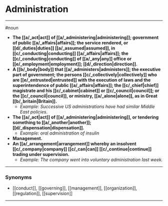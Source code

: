 # Administration
---
#noun
- **The [[a/_act|act]] of [[a/_administering|administering]]; government of public [[a/_affairs|affairs]]; the service rendered, or [[d/_duties|duties]] [[a/_assumed|assumed]], in [[c/_conducting|conducting]] [[a/_affairs|affairs]]; the [[c/_conducting|conducting]] of [[a/_any|any]] office or [[e/_employment|employment]]; [[d/_direction|direction]].**
- **A [[b/_body|body]] that [[a/_administers|administers]]; the executive part of government; the persons [[c/_collectively|collectively]] who are [[e/_entrusted|entrusted]] with the execution of laws and the superintendence of public [[a/_affairs|affairs]]; the [[c/_chief|chief]] magistrate and his [[c/_cabinet|cabinet]] or [[c/_council|council]]; or the [[c/_council|council]], or ministry, [[a/_alone|alone]], as in Great [[b/_britain|Britain]].**
	- _Example: Successive US administrations have had similar Middle East policies._
- **The [[a/_act|act]] of [[a/_administering|administering]], or tendering something to [[a/_another|another]]; [[d/_dispensation|dispensation]].**
	- _Example: oral administration of insulin_
- **Management.**
- **An [[a/_arrangement|arrangement]] whereby an insolvent [[c/_company|company]] [[c/_can|can]] [[c/_continue|continue]] trading under supervision.**
	- _Example: The company went into voluntary administration last week._
---
### Synonyms
- [[conduct]], [[governing]], [[management]], [[organization]], [[regulation]], [[supervision]]
---
